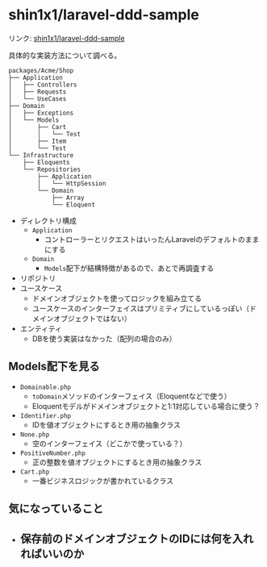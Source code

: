 # shin1x1/laravel-ddd-sample

リンク: [shin1x1/laravel-ddd-sample](https://github.com/shin1x1/laravel-ddd-sample)

具体的な実装方法について調べる。

```text
packages/Acme/Shop
├── Application
│   ├── Controllers
│   ├── Requests
│   └── UseCases
├── Domain
│   ├── Exceptions
│   └── Models
│       ├── Cart
│       │   └── Test
│       ├── Item
│       └── Test
└── Infrastructure
    ├── Eloquents
    └── Repositories
        ├── Application
        │   └── HttpSession
        └── Domain
            ├── Array
            └── Eloquent
```

- ディレクトリ構成
	- `Application`
		- コントローラーとリクエストはいったんLaravelのデフォルトのままにする
	- `Domain`
		- `Models`配下が結構特徴があるので、あとで再調査する
- リポジトリ
- ユースケース
	-  ドメインオブジェクトを使ってロジックを組み立てる
	- ユースケースのインターフェイスはプリミティブにしているっぽい（ドメインオブジェクトではない）
- エンティティ
	- DBを使う実装はなかった（配列の場合のみ）

## Models配下を見る

- `Domainable.php`
	- `toDomain`メソッドのインターフェイス（Eloquentなどで使う）
	- Eloquentモデルがドメインオブジェクトと1:1対応している場合に使う？
- `Identifier.php`
	- IDを値オブジェクトにするとき用の抽象クラス
- `None.php`
	- 空のインターフェイス（どこかで使っている？）
- `PositiveNumber.php`
	- 正の整数を値オブジェクトにするとき用の抽象クラス
- `Cart.php`
	- 一番ビジネスロジックが書かれているクラス

## 気になっていること

- 保存前のドメインオブジェクトのIDには何を入れればいいのか
	- 
